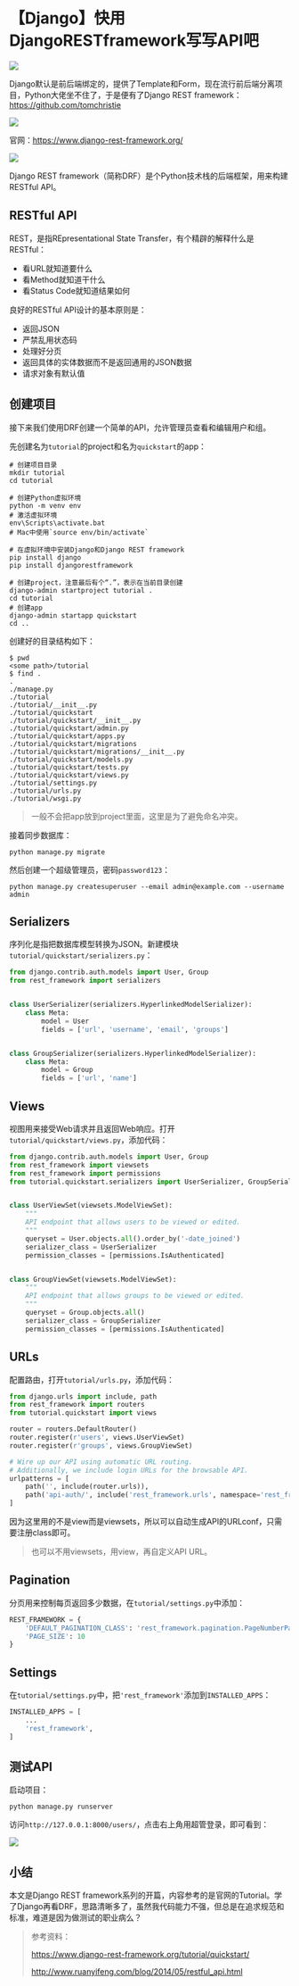 # 【Django】快用DjangoRESTframework写写API吧
![](../wanggang.png)


Django默认是前后端绑定的，提供了Template和Form，现在流行前后端分离项目，Python大佬坐不住了，于是便有了Django REST framework：https://github.com/tomchristie

![](004006-【Django】快用DjangoRESTframework写写API吧/image-20201215104652186.png)

官网：https://www.django-rest-framework.org/

![](004006-【Django】快用DjangoRESTframework写写API吧/image-20201215104858620.png)

Django REST framework（简称DRF）是个Python技术栈的后端框架，用来构建RESTful API。

## RESTful API

REST，是指REpresentational State Transfer，有个精辟的解释什么是RESTful：

- 看URL就知道要什么
- 看Method就知道干什么
- 看Status Code就知道结果如何

良好的RESTful API设计的基本原则是：

- 返回JSON
- 严禁乱用状态码
- 处理好分页
- 返回具体的实体数据而不是返回通用的JSON数据
- 请求对象有默认值

## 创建项目

接下来我们使用DRF创建一个简单的API，允许管理员查看和编辑用户和组。

先创建名为`tutorial`的project和名为`quickstart`的app：

```shell
# 创建项目目录
mkdir tutorial
cd tutorial

# 创建Python虚拟环境
python -m venv env
# 激活虚拟环境
env\Scripts\activate.bat  
# Mac中使用`source env/bin/activate`

# 在虚拟环境中安装Django和Django REST framework
pip install django
pip install djangorestframework

# 创建project，注意最后有个“.”，表示在当前目录创建
django-admin startproject tutorial .
cd tutorial
# 创建app
django-admin startapp quickstart
cd ..
```

创建好的目录结构如下：

```shell
$ pwd
<some path>/tutorial
$ find .
.
./manage.py
./tutorial
./tutorial/__init__.py
./tutorial/quickstart
./tutorial/quickstart/__init__.py
./tutorial/quickstart/admin.py
./tutorial/quickstart/apps.py
./tutorial/quickstart/migrations
./tutorial/quickstart/migrations/__init__.py
./tutorial/quickstart/models.py
./tutorial/quickstart/tests.py
./tutorial/quickstart/views.py
./tutorial/settings.py
./tutorial/urls.py
./tutorial/wsgi.py
```

> 一般不会把app放到project里面，这里是为了避免命名冲突。

接着同步数据库：

```shell
python manage.py migrate
```

然后创建一个超级管理员，密码`password123`：

```shell
python manage.py createsuperuser --email admin@example.com --username admin
```

## Serializers

序列化是指把数据库模型转换为JSON。新建模块`tutorial/quickstart/serializers.py`：

```python
from django.contrib.auth.models import User, Group
from rest_framework import serializers


class UserSerializer(serializers.HyperlinkedModelSerializer):
    class Meta:
        model = User
        fields = ['url', 'username', 'email', 'groups']


class GroupSerializer(serializers.HyperlinkedModelSerializer):
    class Meta:
        model = Group
        fields = ['url', 'name']
```

## Views

视图用来接受Web请求并且返回Web响应。打开`tutorial/quickstart/views.py`，添加代码：

```python
from django.contrib.auth.models import User, Group
from rest_framework import viewsets
from rest_framework import permissions
from tutorial.quickstart.serializers import UserSerializer, GroupSerializer


class UserViewSet(viewsets.ModelViewSet):
    """
    API endpoint that allows users to be viewed or edited.
    """
    queryset = User.objects.all().order_by('-date_joined')
    serializer_class = UserSerializer
    permission_classes = [permissions.IsAuthenticated]


class GroupViewSet(viewsets.ModelViewSet):
    """
    API endpoint that allows groups to be viewed or edited.
    """
    queryset = Group.objects.all()
    serializer_class = GroupSerializer
    permission_classes = [permissions.IsAuthenticated]
```

## URLs

配置路由，打开`tutorial/urls.py`，添加代码：

```python
from django.urls import include, path
from rest_framework import routers
from tutorial.quickstart import views

router = routers.DefaultRouter()
router.register(r'users', views.UserViewSet)
router.register(r'groups', views.GroupViewSet)

# Wire up our API using automatic URL routing.
# Additionally, we include login URLs for the browsable API.
urlpatterns = [
    path('', include(router.urls)),
    path('api-auth/', include('rest_framework.urls', namespace='rest_framework'))
]
```

因为这里用的不是view而是viewsets，所以可以自动生成API的URLconf，只需要注册class即可。

> 也可以不用viewsets，用view，再自定义API URL。

## Pagination

分页用来控制每页返回多少数据，在`tutorial/settings.py`中添加：

```python
REST_FRAMEWORK = {
    'DEFAULT_PAGINATION_CLASS': 'rest_framework.pagination.PageNumberPagination',
    'PAGE_SIZE': 10
}
```

## Settings

在`tutorial/settings.py`中，把`'rest_framework'`添加到`INSTALLED_APPS`：

```python
INSTALLED_APPS = [
    ...
    'rest_framework',
]
```

## 测试API

启动项目：

```shell
python manage.py runserver
```

访问`http://127.0.0.1:8000/users/`，点击右上角用超管登录，即可看到：

![](004006-【Django】快用DjangoRESTframework写写API吧/quickstart.png)

## 小结

本文是Django REST framework系列的开篇，内容参考的是官网的Tutorial。学了Django再看DRF，思路清晰多了，虽然我代码能力不强，但总是在追求规范和标准，难道是因为做测试的职业病么？

> 参考资料：
>
> https://www.django-rest-framework.org/tutorial/quickstart/
>
> http://www.ruanyifeng.com/blog/2014/05/restful_api.html

